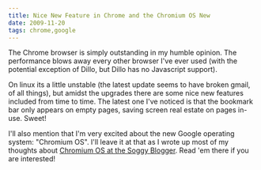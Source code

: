 ```yaml
---
title: Nice New Feature in Chrome and the Chromium OS New
date: 2009-11-20
tags: chrome,google
---
```

The Chrome browser is simply outstanding in my humble opinion. The performance blows away every other browser I've ever used (with the potential exception of Dillo, but Dillo has no Javascript support).

On linux its a little unstable (the latest update seems to have broken gmail, of all things), but amidst the upgrades there are some nice new features included from time to time. The latest one I've noticed is that the bookmark bar only appears on empty pages, saving screen real estate on pages in-use. Sweet!

I'll also mention that I'm very excited about the new Google operating system: "Chromium OS". I'll leave it at that as I wrote up most of my thoughts about [Chromium OS at the Soggy Blogger](http://www.soggyblogger.com/blog/2009/11/chromium-os.html). Read 'em there if you are interested!

